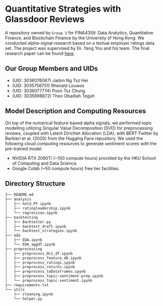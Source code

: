 # Quantitative Strategies with Glassdoor Reviews

A repository owned by `Group 3` for FINA4359: Data Analytics, Quantitative Finance, and Blockchain Finance by the University of Hong Kong. We conducted alpha-signal research based on a textual employer ratings data set.
The project was supervised by Dr. Yang You and his team. The final research paper can be found [here](https://theoobadiahteguh.net/assets/glassdoor.pdf).
## Our Group Members and UIDs

- (UID: 3036076067) Jadon Ng Tsz Hei
- (UID: 3035756751) Rhenald Louwos
- (UID: 3036077774) Poon Tsz Chung
- (UID: 3035898872) Theo Obadiah Teguh

## Model Description and Computing Resources

On top of the numerical feature-based alpha signals, we performed topic modelling utilizing Singular Value Decomposition (SVD) for preprocessing reviews, coupled with Latent Dirichlet Allocation (LDA), with BERT-Twitter by Barbieri et al. (2020) from the Hugging Face repository. We used the following cloud computing resources to generate sentiment scores with the pre-trained model.

- NVIDIA RTX 2080Ti (~100 compute hours) provided by the HKU School of Computing and Data Science.
- Google Colab (~50 compute hours) free tier facilities.

## Directory Structure

```bash
├── README.md
├── analysis
│   ├── hold_PF.ipynb
│   ├── ratingleadership.ipynb
│   └── regression.ipynb
├── backtesting
│   ├── Backtester.py
│   ├── backtest_draft.ipynb
│   └── backtest_strategies.ipynb
├── eda
│   ├── EDA.ipynb
│   └── EDA_aggdf.ipynb
├── preprocessing
│   ├── preprocess_OLS_df.ipynb
│   ├── preprocess_feature_db.ipynb
│   ├── preprocess_ratings.ipynb
│   ├── preprocess_returns.ipynb
│   ├── preprocess_toDataframes.ipynb
│   ├── preprocess_topic-sentiment-prep.ipynb
│   └── preprocess_topic-sentiment.ipynb
├── requirements.txt
└── utils
    ├── cleaning.ipynb
    └── helper.py
```
